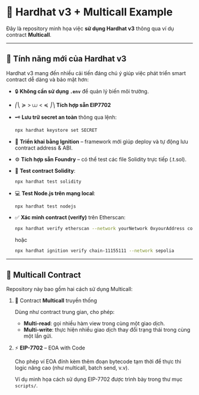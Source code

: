 # 🧠 Hardhat v3 + Multicall Example

Đây là repository minh họa việc **sử dụng Hardhat v3** thông qua ví dụ contract **Multicall**.

---

## 🚀 Tính năng mới của Hardhat v3

Hardhat v3 mang đến nhiều cải tiến đáng chú ý giúp việc phát triển smart contract dễ dàng và bảo mật hơn:

- 🔒 **Không cần sử dụng `.env`** để quản lý biến môi trường.  

- ⎛⎝ ≽ &gt; ⩊ &lt; ≼ ⎠⎞ **Tích hợp sẵn EIP7702**

- 🗝️ **Lưu trữ secret an toàn** thông qua lệnh:
  ```bash
  npx hardhat keystore set SECRET
  ```

- 🧱 **Triển khai bằng Ignition** – framework mới giúp deploy và tự động lưu contract address & ABI.

- ⚙️ **Tích hợp sẵn Foundry** – có thể test các file Solidity trực tiếp (.t.sol).

- 🧪 **Test contract Solidity**:
  ```bash
  npx hardhat test solidity
  ```

- 💻 **Test Node.js trên mạng local**:
  ```bash
  npx hardhat test nodejs
  ```

- ✅ **Xác minh contract (verify)** trên Etherscan:
  ```bash
  npx hardhat verify etherscan --network yourNetwork 0xyourAddress constructorParameter1 constructorParameter2 ...
  ```
  hoặc
  ```bash
  npx hardhat ignition verify chain-11155111 --network sepolia
  ```

---

## 🔗 Multicall Contract
Repository này bao gồm hai cách sử dụng Multicall:

1. 🧩 Contract **Multicall** truyền thống

    Dùng như contract trung gian, cho phép:
    - **Multi-read**: gọi nhiều hàm view trong cùng một giao dịch.
    - **Multi-write**: thực hiện nhiều giao dịch thay đổi trạng thái trong cùng một lần gửi.

2. ⚡ **EIP-7702** – EOA with Code

    Cho phép ví EOA đính kèm thêm đoạn bytecode tạm thời để thực thi logic nâng cao (như multicall, batch send, v.v).

    Ví dụ minh họa cách sử dụng EIP-7702 được trình bày trong thư mục `scripts/`.